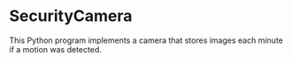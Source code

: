 # SecurityCamera
This Python program implements a camera that stores images each minute if a motion was detected.
